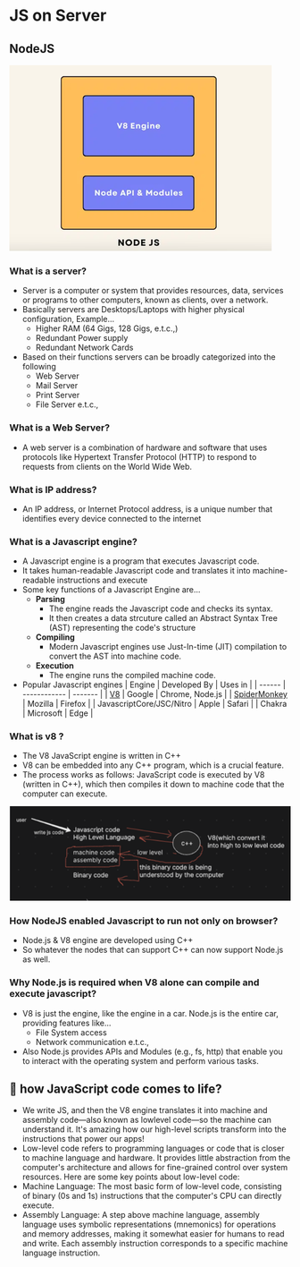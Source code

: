 # JS on Server

## NodeJS

![Node JS](../Pics/2.1.png)

### What is a server?

- Server is a computer or system that provides resources, data, services or programs to other computers, known as clients, over a network.
- Basically servers are Desktops/Laptops with higher physical configuration, Example...
  - Higher RAM (64 Gigs, 128 Gigs, e.t.c.,)
  - Redundant Power supply
  - Redundant Network Cards
- Based on their functions servers can be broadly categorized into the following
  - Web Server
  - Mail Server
  - Print Server
  - File Server e.t.c.,

### What is a Web Server?

- A web server is a combination of hardware and software that uses protocols like Hypertext Transfer Protocol (HTTP) to respond to requests from clients on the World Wide Web.

### What is IP address?

- An IP address, or Internet Protocol address, is a unique number that identifies
  every device connected to the internet

### What is a Javascript engine?

- A Javascript engine is a program that executes Javascript code.
- It takes human-readable Javascript code and translates it into machine-readable instructions and execute
- Some key functions of a Javascript Engine are...
  - **Parsing**
    - The engine reads the Javascript code and checks its syntax.
    - It then creates a data strcuture called an Abstract Syntax Tree (AST) representing the code's structure
  - **Compiling**
    - Modern Javascript engines use Just-In-time (JIT) compilation to convert the AST into machine code.
  - **Execution**
    - The engine runs the compiled machine code.
- Popular Javascript engines
  | Engine | Developed By | Uses in |
  | ------ | ------------ | ------- |
  | [V8](https://v8.dev/docs) | Google | Chrome, Node.js |
  | [SpiderMonkey](https://spidermonkey.dev/) | Mozilla | Firefox |
  | JavascriptCore/JSC/Nitro | Apple | Safari |
  | Chakra | Microsoft | Edge |

### What is v8 ?

- The V8 JavaScript engine is written in C++
- V8 can be embedded into any C++ program, which is a crucial feature.
- The process works as follows: JavaScript code is executed by V8 (written in C++), which then compiles it down to machine code that the computer can execute.

![V8 working](../Pics/2.2.png)

### How NodeJS enabled Javascript to run not only on browser?

- Node.js & V8 engine are developed using C++
- So whatever the nodes that can support C++ can now support Node.js as well.

### Why Node.js is required when V8 alone can compile and execute javascript?

- V8 is just the engine, like the engine in a car. Node.js is the entire car, providing features like...
  - File System access
  - Network communication e.t.c.,
- Also Node.js provides APIs and Modules (e.g., fs, http) that enable you to interact with the operating system and perform various tasks.

## 🤔 how JavaScript code comes to life?

- We write JS, and then the V8 engine translates it into machine and assembly code—also known as lowlevel code—so the machine can understand it. It's amazing how our high-level scripts transform into the instructions that power our apps!
- Low-level code refers to programming languages or code that is closer to machine language and hardware. It provides little abstraction from the computer's architecture and allows for fine-grained control over system resources. Here are some key points about low-level code:
- Machine Language: The most basic form of low-level code, consisting of binary (0s and 1s) instructions that the computer's CPU can directly execute.
- Assembly Language: A step above machine language, assembly language uses symbolic representations (mnemonics) for operations and memory addresses, making it somewhat easier for humans to read and write. Each assembly instruction corresponds to a specific machine language instruction.
